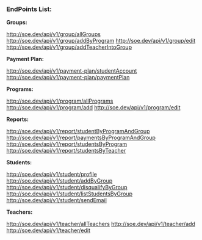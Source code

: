 ### EndPoints List:

**Groups:**

http://soe.dev/api/v1/group/allGroups
http://soe.dev/api/v1/group/addByProgram
http://soe.dev/api/v1/group/edit
http://soe.dev/api/v1/group/addTeacherIntoGroup

**Payment Plan:**

http://soe.dev/api/v1/payment-plan/studentAccount
http://soe.dev/api/v1/payment-plan/paymentPlan

**Programs:**

http://soe.dev/api/v1/program/allPrograms
http://soe.dev/api/v1/program/add
http://soe.dev/api/v1/program/edit

**Reports:**

http://soe.dev/api/v1/report/studentByProgramAndGroup
http://soe.dev/api/v1/report/paymentsByProgramAndGroup
http://soe.dev/api/v1/report/studentsByProgram
http://soe.dev/api/v1/report/studentsByTeacher

**Students:**

http://soe.dev/api/v1/student/profile
http://soe.dev/api/v1/student/addByGroup
http://soe.dev/api/v1/student/disqualifyByGroup
http://soe.dev/api/v1/student/listStudentsByGroup
http://soe.dev/api/v1/student/sendEmail

**Teachers:**

http://soe.dev/api/v1/teacher/allTeachers
http://soe.dev/api/v1/teacher/add
http://soe.dev/api/v1/teacher/edit
